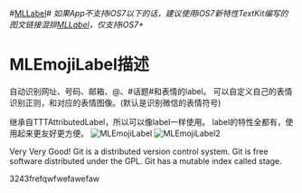 #[MLLabel](https://github.com/molon/MLLabel)#
*如果App不支持iOS7以下的话，建议使用iOS7新特性TextKit编写的图文链接混排[MLLabel](https://github.com/molon/MLLabel)，仅支持iOS7+*  

MLEmojiLabel描述
============

自动识别网址、号码、邮箱、@、#话题#和表情的label。
可以自定义自己的表情识别正则，和对应的表情图像。(默认是识别微信的表情符号)

继承自TTTAttributedLabel，所以可以像label一样使用。
label的特性全都有，使用起来更友好更方便。
![MLEmojiLabel](https://raw.githubusercontent.com/molon/MLEmojiLabel/master/MLEmojiLabel_Common.jpg)
![MLEmojiLabel2](https://raw.githubusercontent.com/molon/MLEmojiLabel/master/MLEmojiLabel_TableView.jpg)

Very Very  Good!
Git is a distributed version control system.
Git is free software distributed under the GPL.
Git has a mutable index called stage.

3243frefqwfwefawefaw